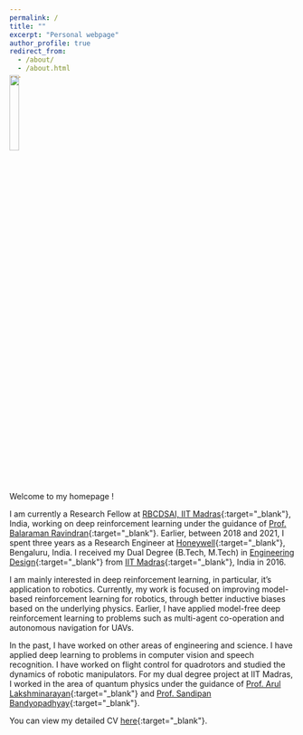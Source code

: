 ```yaml
---
permalink: /
title: ""
excerpt: "Personal webpage"
author_profile: true
redirect_from: 
  - /about/
  - /about.html
---
```

<p style="margin-top:-5%">
<img src="https://adi3e08.github.io/images/profile_picture.jpg" width="18.5%" height="18.5%"/>
</p>
Welcome to my homepage !

I am currently a Research Fellow at [RBCDSAI, IIT Madras](https://rbcdsai.iitm.ac.in/){:target="_blank"}, India, working on deep reinforcement learning under the guidance of [Prof. Balaraman Ravindran](https://www.cse.iitm.ac.in/~ravi/){:target="_blank"}. Earlier, between 2018 and 2021, I spent three years as a Research Engineer at [Honeywell](https://www.honeywell.com){:target="_blank"}, Bengaluru, India. I received my Dual Degree (B.Tech, M.Tech) in [Engineering Design](https://ed.iitm.ac.in){:target="_blank"} from [IIT Madras](https://www.iitm.ac.in/){:target="_blank"}, India in 2016.

I am mainly interested in deep reinforcement learning, in particular, it’s application to robotics. Currently, my work is focused on improving model-based reinforcement learning for robotics, through better inductive biases based on the underlying physics. Earlier, I have applied model-free deep reinforcement learning to problems such as multi-agent co-operation and autonomous navigation for UAVs.

In the past, I have worked on other areas of engineering and science. I have applied deep learning to problems in computer vision and speech recognition. I have worked on flight control for quadrotors and studied the dynamics of robotic manipulators. For my dual degree project at IIT Madras, I worked in the area of quantum physics under the guidance of [Prof. Arul Lakshminarayan](https://physics.iitm.ac.in/~arul/index.html){:target="_blank"} and [Prof. Sandipan Bandyopadhyay](https://ed.iitm.ac.in/~sandipan/){:target="_blank"}.

You can view my detailed CV [here](https://adi3e08.github.io/files/cv.pdf){:target="_blank"}.
